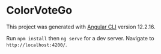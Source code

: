 # ColorVoteGo

This project was generated with [Angular CLI](https://github.com/angular/angular-cli) version 12.2.16.

Run `npm install` then `ng serve` for a dev server. Navigate to `http://localhost:4200/`.
